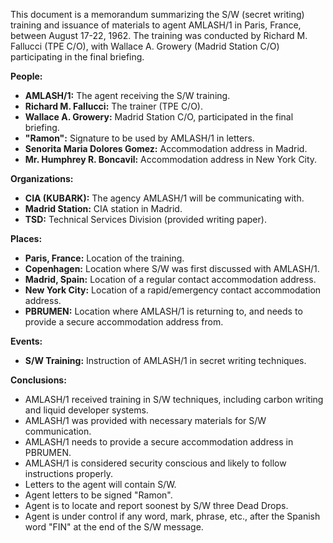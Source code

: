 This document is a memorandum summarizing the S/W (secret writing) training and issuance of materials to agent AMLASH/1 in Paris, France, between August 17-22, 1962. The training was conducted by Richard M. Fallucci (TPE C/O), with Wallace A. Growery (Madrid Station C/O) participating in the final briefing.

**People:**

*   **AMLASH/1:** The agent receiving the S/W training.
*   **Richard M. Fallucci:** The trainer (TPE C/O).
*   **Wallace A. Growery:** Madrid Station C/O, participated in the final briefing.
*   **"Ramon":** Signature to be used by AMLASH/1 in letters.
*   **Senorita Maria Dolores Gomez:** Accommodation address in Madrid.
*   **Mr. Humphrey R. Boncavil:** Accommodation address in New York City.

**Organizations:**

*   **CIA (KUBARK):** The agency AMLASH/1 will be communicating with.
*   **Madrid Station:** CIA station in Madrid.
*   **TSD:** Technical Services Division (provided writing paper).

**Places:**

*   **Paris, France:** Location of the training.
*   **Copenhagen:** Location where S/W was first discussed with AMLASH/1.
*   **Madrid, Spain:** Location of a regular contact accommodation address.
*   **New York City:** Location of a rapid/emergency contact accommodation address.
*   **PBRUMEN:** Location where AMLASH/1 is returning to, and needs to provide a secure accommodation address from.

**Events:**

*   **S/W Training:** Instruction of AMLASH/1 in secret writing techniques.

**Conclusions:**

*   AMLASH/1 received training in S/W techniques, including carbon writing and liquid developer systems.
*   AMLASH/1 was provided with necessary materials for S/W communication.
*   AMLASH/1 needs to provide a secure accommodation address in PBRUMEN.
*   AMLASH/1 is considered security conscious and likely to follow instructions properly.
*   Letters to the agent will contain S/W.
*   Agent letters to be signed "Ramon".
*   Agent is to locate and report soonest by S/W three Dead Drops.
*   Agent is under control if any word, mark, phrase, etc., after the Spanish word "FIN" at the end of the S/W message.
